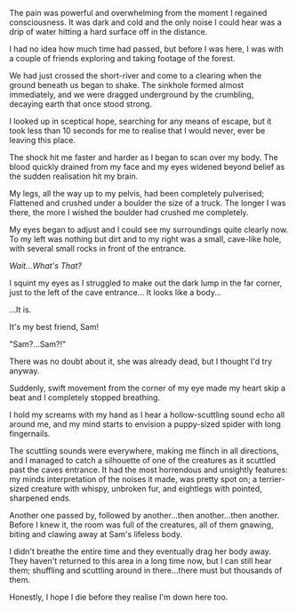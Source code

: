 The pain was powerful and overwhelming from the moment I regained consciousness. It was dark and cold and the only noise I could hear was a drip of water hitting a hard surface off in the distance. 

I had no idea how much time had passed, but before I was here, I was with a couple of friends exploring and taking footage of the forest.

We had just crossed the short-river and come to a clearing when the ground beneath us began to shake. The sinkhole formed almost immediately, and we were dragged underground by the crumbling, decaying earth that once stood strong.

I looked up in sceptical hope, searching for any means of escape, but it took less than 10 seconds for me to realise that I would never, ever be leaving this place.

The shock hit me faster and harder as I began to scan over my body. The blood quickly drained from my face and my eyes widened beyond belief as the sudden realisation hit my brain.

My legs, all the way up to my pelvis, had been completely pulverised; Flattened and crushed under a boulder the size of a truck. The longer I was there, the more I wished the boulder had crushed me completely.

My eyes began to adjust and I could see my surroundings quite clearly now. To my left was nothing but dirt and to my right was a small, cave-like hole, with several small rocks in front of the entrance. 

*Wait...What's That?*

I squint my eyes as I struggled to make out the dark lump in the far corner, just to the left of the cave entrance... It looks like a body...

...It is.

It's my best friend, Sam!

"Sam?...Sam?!"

There was no doubt about it, she was already dead, but I thought I'd try anyway. 

Suddenly, swift movement from the corner of my eye made my heart skip a beat and I completely stopped breathing.

I hold my screams with my hand as I hear a hollow-scuttling sound echo all around me, and my mind starts to envision a puppy-sized spider with long fingernails.

The scuttling sounds were everywhere, making me flinch in all directions, and I managed to catch a silhouette of one of the creatures as it scuttled past the caves entrance.
It had the most horrendous and unsightly features: my minds interpretation of the noises it made, was pretty spot on; a terrier-sized creature with whispy, unbroken fur, and eightlegs with pointed, sharpened ends.

Another one passed by, followed by another...then another...then another. Before I knew it, the room was full of the creatures, all of them gnawing, biting and clawing away at Sam's lifeless body.

I didn't breathe the entire time and they eventually drag her body away. They haven't returned to this area in a long time now, but I can still hear them; shuffling and scuttling around in there...there must but thousands of them.

Honestly, I hope I die before they realise I'm down here too.